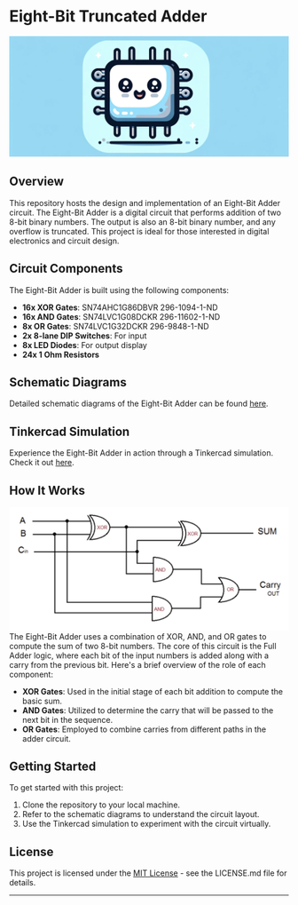 # Eight-Bit Truncated Adder

![Eight Bit Mascott](docs/images/Adder.png)
## Overview

This repository hosts the design and implementation of an Eight-Bit Adder circuit. The Eight-Bit Adder is a digital circuit that performs addition of two 8-bit binary numbers. The output is also an 8-bit binary number, and any overflow is truncated. This project is ideal for those interested in digital electronics and circuit design.

## Circuit Components

The Eight-Bit Adder is built using the following components:
- **16x XOR Gates**: SN74AHC1G86DBVR 296-1094-1-ND
- **16x AND Gates**: SN74LVC1G08DCKR 296-11602-1-ND
- **8x OR Gates**: SN74LVC1G32DCKR 296-9848-1-ND
- **2x 8-lane DIP Switches**: For input
- **8x LED Diodes**: For output display
- **24x 1 Ohm Resistors**

## Schematic Diagrams

Detailed schematic diagrams of the Eight-Bit Adder can be found [here](docs/images/schematics).

## Tinkercad Simulation

Experience the Eight-Bit Adder in action through a Tinkercad simulation. Check it out [here](https://www.tinkercad.com/things/2VmVofHmi9q-eight-bit-truncated-adder-leif-huender).

## How It Works
![Full Adder Diagram](docs/images/full-adder-diagram.png)
The Eight-Bit Adder uses a combination of XOR, AND, and OR gates to compute the sum of two 8-bit numbers. The core of this circuit is the Full Adder logic, where each bit of the input numbers is added along with a carry from the previous bit. Here's a brief overview of the role of each component:
- **XOR Gates**: Used in the initial stage of each bit addition to compute the basic sum.
- **AND Gates**: Utilized to determine the carry that will be passed to the next bit in the sequence.
- **OR Gates**: Employed to combine carries from different paths in the adder circuit.

## Getting Started
To get started with this project:
1. Clone the repository to your local machine.
2. Refer to the schematic diagrams to understand the circuit layout.
3. Use the Tinkercad simulation to experiment with the circuit virtually.

## License
This project is licensed under the [MIT License](LICENSE) - see the LICENSE.md file for details.



---